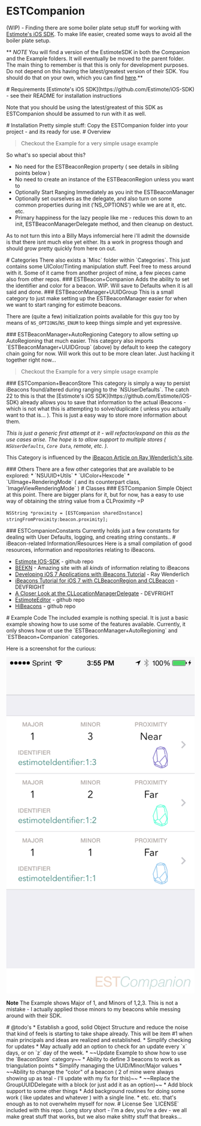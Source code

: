 ESTCompanion
============

(WIP) - Finding there are some boiler plate setup stuff for working with [Estimote's iOS SDK](https://github.com/Estimote/iOS-SDK).  To make life easier, created some ways to avoid all the boiler plate setup.

** *NOTE* You will find a version of the EstimoteSDK in both the Companion and the Example folders.  It will eventually be moved to the parent folder.  The main thing to remember is that this is only for development purposes.  Do not depend on this having the latest/greatest version of their SDK.  You should do that on your own, which you can find [here](https://github.com/Estimote/iOS-SDK).**

<a name="requirements"/>
# Requirements
[Estimote's iOS SDK](https://github.com/Estimote/iOS-SDK) - see their README for installation instructions

Note that you should be using the latest/greatest of this SDK as ESTCompanion should be assumed to run with it as well.

<a name="installation"/>
# Installation
Pretty simple stuff: Copy the ESTCompanion folder into your project - and its ready for use.


<a name="overview">
# Overview

> Checkout the Example for a very simple usage example

So what's so special about this?
* No need for the ESTBeaconRegion property ( see details in sibling points below )
* No need to create an instance of the ESTBeaconRegion unless you want to
* Optionally Start Ranging Immediately as you init the ESTBeaconManager
* Optionally set ourselves as the delegate, and also turn on some common properties during init ('NS_OPTIONS') while we are at it, etc. etc.
* Primary happiness for the lazy people like me - reduces this down to an init, ESTBeaconManagerDelegate method, and then cleanup on destuct.

As to not turn this into a Billy Mays infomercial here i'll admit the downside is that there isnt much else yet either.  Its a work in progress though and should grow pretty quickly from here on out. 


<a name="categories"/>
# Categories
There also exists a `Misc` folder within `Categories`.  This just contains some UIColor/Tinting manipulation stuff.  Feel free to mess around with it.  Some of it came from another project of mine, a few pieces came also from other repos.

<a name="beaconcomp">
### ESTBeacon+Companion
Adds the ability to set the identifier and color for a beacon.  WIP.  Will save to Defaults when it is all said and done.

<a name="uuidgroup"/>
### ESTBeaconManager+UUIDGroup
This is a small category to just make setting up the ESTBeaconManager easier for when we want to start ranging for estimote beacons.

There are (quite a few) initialization points available for this guy too by means of `NS_OPTIONS`/`NS_ENUM` to keep things simple and yet expressive.


<a name="autoregion"/>
### ESTBeaconManager+AutoRegioning
Category to allow setting up AutoRegioning that much easier.  This category also imports `ESTBeaconManager+UUIDGroup` (above) by default to keep the category chain going for now.  Will work this out to be more clean later.  Just hacking it together right now...  

> Checkout the Example for a very simple usage example

<a name="beaconstore"/>
### ESTCompanion+BeaconStore
This category is simply a way to persist iBeacons found/altered during ranging to the `NSUserDefaults`.  The catch 22 to this is that the [Estimote's iOS SDK](https://github.com/Estimote/iOS-SDK) already allows you to save that information to the actual iBeacons - which is not what this is attempting to solve/duplicate ( unless you actually want to that is... ).  This is just a easy way to store more information about them.

*This is just a generic first attempt at it - will refactor/expand on this as the use cases arise.  The hope is to allow support to multiple stores ( `NSUserDefaults`, `Core Data`, remote, etc. ).*

This Category is influenced by the [iBeacon Article on Ray Wenderlich's site](http://www.raywenderlich.com/66584/ios7-ibeacons-tutorial).

<a name="othercategories">
### Others
There are a few other categories that are available to be explored:  
* `NSUUID+Utils`
* `UIColor+Hexcode`
* `UIImage+RenderingMode` ( and its counterpart class, `ImageViewRenderingMode` )


<a name="classes"/>
# Classes
<a name="estcompanion"/>
### ESTCompanion
Simple Object at this point.  There are bigger plans for it, but for now,  has a easy to use way of obtaining the string value from a CLProximity =P

`NSString *proximity = [ESTCompanion sharedInstance] stringFromProximity:beacon.proximity];`

<a name="constants"/>
### ESTCompanionConstants
Currently holds just a few constants for dealing with User Defaults, logging, and creating string constants.. 

<a name="resources"/>
# iBeacon-related Information/Resources
Here is a small compilation of good resources, information and repositories relating to iBeacons.

* [Estimote IOS-SDK](https://github.com/Estimote/iOS-SDK) - github repo
* [BEEKN](http://beekn.net) - Amazing site with all *kinds* of information relating to iBeacons
* [Developing iOS 7 Applications with iBeacons Tutorial](http://www.raywenderlich.com/66584/ios7-ibeacons-tutorial) - Ray Wenderlich
* [iBeacons Tutorial for iOS 7 with CLBeaconRegion and CLBeacon](http://www.devfright.com/ibeacons-tutorial-ios-7-clbeaconregion-clbeacon/) - DEVFRIGHT
* [A Closer Look at the CLLocationManagerDelegate](http://www.devfright.com/a-closer-look-at-the-cllocationmanagerdelegate/) - DEVFRIGHT
* [EstimoteEditor](https://github.com/ygini/EstimoteEditor) - github repo
* [HiBeacons](https://github.com/nicktoumpelis/HiBeacons) - github repo


<a name="example"/>
# Example Code
The included example is nothing special.  It is just a basic example showing how to use some of the features available.  Currently, it only shows how ot use the `ESTBeaconManager+AutoRegioning` and `ESTBeacon+Companion` categories.

Here is a screenshot for the curious:

![ScreenShot 1](/example_ss.png)


**Note** The Example shows Major of 1, and Minors of 1,2,3.  This is not a mistake - I actually applied those minors to my beacons while messing around with their SDK.


<a name="todos"/>
# @todo's
* Establish a good, solid Object Structure and reduce the noise that kind of feels is starting to take shape already.  This will be item #1 when main principals and ideas are realized and established. 
* Simplify checking for updates
  * May actually add an option to check for an update every `x` days, or on `z` day of the week.
* ~~Update Example to show how to use the `BeaconStore` category~~
* Ability to define 3 beacons to work as triangulation points
* Simplify managing the UUID/Minor/Major values
* ~~Ability to change the "color" of a beacon ( 2 of mine were always showing up as teal - I'll update with my fix for this)~~
* ~~Replace the GroupUUIDDelegate with a block (or just add it as an option)~~
* Add block support to some other things
* Add background routines for doing some work ( like updates and whatever ) with a single line.
* etc. etc.  that's enough as to not overwhelm myself for now.


<a name="license"/>
# License
See `LICENSE` included with this repo.  Long story short - I'm a dev, you're a dev - we all make great stuff that works, but we also make shitty stuff that breaks...
